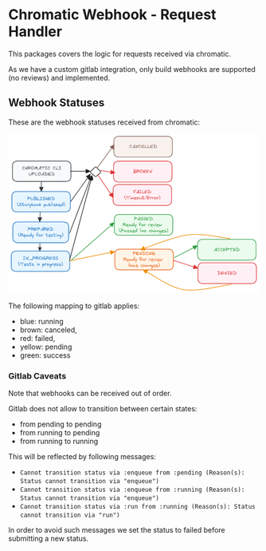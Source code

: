 # Chromatic Webhook - Request Handler

This packages covers the logic for requests received via chromatic.

As we have a custom gitlab integration, only build webhooks are supported (no reviews) and implemented.

## Webhook Statuses

These are the webhook statuses received from chromatic:

![chromatic statuses](./docs/chromatic_statuses.png)

The following mapping to gitlab applies:
* blue: running
* brown: canceled,
* red: failed,
* yellow: pending
* green: success

### Gitlab Caveats 
Note that webhooks can be received out of order.

Gitlab does not allow to transition between certain states:
* from pending to pending
* from running to pending
* from running to running

This will be reflected by following messages: 
* `Cannot transition status via :enqueue from :pending (Reason(s): Status cannot transition via "enqueue")`
* `Cannot transition status via :enqueue from :running (Reason(s): Status cannot transition via "enqueue")`
* `Cannot transition status via :run from :running (Reason(s): Status cannot transition via "run")`

In order to avoid such messages we set the status to failed before submitting a new status.
